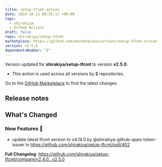 ```yaml
---
title: setup-tfcmt-action
date: 2024-10-22 00:55:17 +00:00
tags:
  - shirakiya
  - GitHub Actions
draft: false
repo: shirakiya/setup-tfcmt
marketplace: https://github.com/marketplace/actions/setup-tfcmt-action
version: v2.5.0
dependentsNumber: "2"
---
```



Version updated for **shirakiya/setup-tfcmt** to version **v2.5.0**.
- This action is used across all versions by **2** repositories.

Go to the [GitHub Marketplace](https://github.com/marketplace/actions/setup-tfcmt-action) to find the latest changes.

## Release notes

<!-- Release notes generated using configuration in .github/release.yml at c49a7e90da9702d18aa689c0654590224d616dd4 -->

## What's Changed
### New Features 🎉
* update latest tfcmt version to v4.14.0 by @shirakiya-github-apps-token-issuer in https://github.com/shirakiya/setup-tfcmt/pull/402


**Full Changelog**: https://github.com/shirakiya/setup-tfcmt/compare/v2.4.0...v2.5.0
